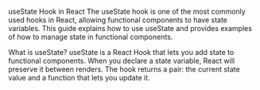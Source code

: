 useState Hook in React
The useState hook is one of the most commonly used hooks in React, allowing functional components to have state variables. This guide explains how to use useState and provides examples of how to manage state in functional components.

What is useState?
useState is a React Hook that lets you add state to functional components. When you declare a state variable, React will preserve it between renders. The hook returns a pair: the current state value and a function that lets you update it.
